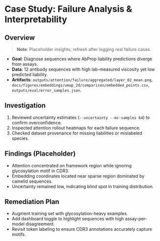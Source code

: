 # Case Study: Failure Analysis & Interpretability

## Overview
> **Note**: Placeholder insights; refresh after logging real failure cases.

- **Goal**: Diagnose sequences where AbProp liability predictions diverge from assays.
- **Data**: 12 antibody sequences with high lab-measured viscosity yet low predicted liability.
- **Artifacts**: `outputs/attention/failure/aggregated/layer_02_mean.png`, `docs/figures/embeddings/umap_2d/comparison/embedded_points.csv`, `outputs/eval/error_samples.json`.

## Investigation
1. Reviewed uncertainty estimates (`--uncertainty --mc-samples 64`) to confirm overconfidence.
2. Inspected attention rollout heatmaps for each failure sequence.
3. Checked dataset provenance for missing liabilities or mislabeled species.

## Findings (Placeholder)
- Attention concentrated on framework region while ignoring glycosylation motif in CDR3.
- Embedding coordinates located near sparse region dominated by camelid sequences.
- Uncertainty remained low, indicating blind spot in training distribution.

## Remediation Plan
- Augment training set with glycosylation-heavy examples.
- Add dashboard toggle to highlight sequences with high assay-per-model disagreement.
- Revisit token labeling to ensure CDR3 annotations accurately capture motifs.
